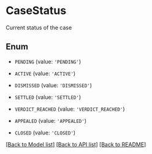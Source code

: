 # CaseStatus

Current status of the case

## Enum

* `PENDING` (value: `'PENDING'`)

* `ACTIVE` (value: `'ACTIVE'`)

* `DISMISSED` (value: `'DISMISSED'`)

* `SETTLED` (value: `'SETTLED'`)

* `VERDICT_REACHED` (value: `'VERDICT_REACHED'`)

* `APPEALED` (value: `'APPEALED'`)

* `CLOSED` (value: `'CLOSED'`)

[[Back to Model list]](../README.md#documentation-for-models) [[Back to API list]](../README.md#documentation-for-api-endpoints) [[Back to README]](../README.md)


